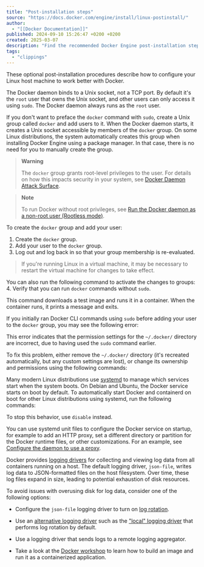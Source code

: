 ```yaml
---
title: "Post-installation steps"
source: "https://docs.docker.com/engine/install/linux-postinstall/"
author:
  - "[[Docker Documentation]]"
published: 2024-09-10 15:26:47 +0200 +0200
created: 2025-03-07
description: "Find the recommended Docker Engine post-installation steps for Linux users, including how to run Docker as a non-root user and more."
tags:
  - "clippings"
---
```

These optional post-installation procedures describe how to configure your Linux host machine to work better with Docker.

The Docker daemon binds to a Unix socket, not a TCP port. By default it's the `root` user that owns the Unix socket, and other users can only access it using `sudo`. The Docker daemon always runs as the `root` user.

If you don't want to preface the `docker` command with `sudo`, create a Unix group called `docker` and add users to it. When the Docker daemon starts, it creates a Unix socket accessible by members of the `docker` group. On some Linux distributions, the system automatically creates this group when installing Docker Engine using a package manager. In that case, there is no need for you to manually create the group.

> **Warning**
> 
> The `docker` group grants root-level privileges to the user. For details on how this impacts security in your system, see [Docker Daemon Attack Surface](https://docs.docker.com/engine/security/#docker-daemon-attack-surface).

> **Note**
> 
> To run Docker without root privileges, see [Run the Docker daemon as a non-root user (Rootless mode)](https://docs.docker.com/engine/security/rootless/).

To create the `docker` group and add your user:

1. Create the `docker` group.
2. Add your user to the `docker` group.
3. Log out and log back in so that your group membership is re-evaluated.

> If you're running Linux in a virtual machine, it may be necessary to restart the virtual machine for changes to take effect.

You can also run the following command to activate the changes to groups:
4. Verify that you can run `docker` commands without `sudo`.

This command downloads a test image and runs it in a container. When the container runs, it prints a message and exits.

If you initially ran Docker CLI commands using `sudo` before adding your user to the `docker` group, you may see the following error:

This error indicates that the permission settings for the `~/.docker/` directory are incorrect, due to having used the `sudo` command earlier.

To fix this problem, either remove the `~/.docker/` directory (it's recreated automatically, but any custom settings are lost), or change its ownership and permissions using the following commands:

Many modern Linux distributions use [systemd](https://systemd.io/) to manage which services start when the system boots. On Debian and Ubuntu, the Docker service starts on boot by default. To automatically start Docker and containerd on boot for other Linux distributions using systemd, run the following commands:

To stop this behavior, use `disable` instead.

You can use systemd unit files to configure the Docker service on startup, for example to add an HTTP proxy, set a different directory or partition for the Docker runtime files, or other customizations. For an example, see [Configure the daemon to use a proxy](https://docs.docker.com/engine/daemon/proxy/#systemd-unit-file).

Docker provides [logging drivers](https://docs.docker.com/engine/logging/) for collecting and viewing log data from all containers running on a host. The default logging driver, `json-file`, writes log data to JSON-formatted files on the host filesystem. Over time, these log files expand in size, leading to potential exhaustion of disk resources.

To avoid issues with overusing disk for log data, consider one of the following options:

- Configure the `json-file` logging driver to turn on [log rotation](https://docs.docker.com/engine/logging/drivers/json-file/).
- Use an [alternative logging driver](https://docs.docker.com/engine/logging/configure/#configure-the-default-logging-driver) such as the ["local" logging driver](https://docs.docker.com/engine/logging/drivers/local/) that performs log rotation by default.
- Use a logging driver that sends logs to a remote logging aggregator.

- Take a look at the [Docker workshop](https://docs.docker.com/get-started/workshop/) to learn how to build an image and run it as a containerized application.